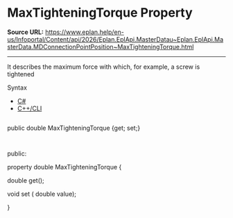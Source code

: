 # MaxTighteningTorque Property

**Source URL:** https://www.eplan.help/en-us/Infoportal/Content/api/2026/Eplan.EplApi.MasterDatau~Eplan.EplApi.MasterData.MDConnectionPointPosition~MaxTighteningTorque.html

---

It describes the maximum force with which, for example, a screw is tightened

Syntax

- [C#](#i-syntax-CS)
- [C++/CLI](#i-syntax-CPP2005)

```
```
public double MaxTighteningTorque {get; set;}
```
```

```
```
public:

property double MaxTighteningTorque {

   double get();

   void set (    double value);

}
```
```
